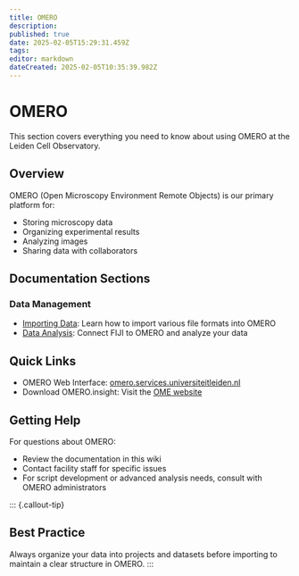 ```yaml
---
title: OMERO
description: 
published: true
date: 2025-02-05T15:29:31.459Z
tags: 
editor: markdown
dateCreated: 2025-02-05T10:35:39.982Z
---
```


# OMERO

This section covers everything you need to know about using OMERO at the Leiden Cell Observatory.

## Overview

OMERO (Open Microscopy Environment Remote Objects) is our primary platform for:
- Storing microscopy data
- Organizing experimental results
- Analyzing images
- Sharing data with collaborators

## Documentation Sections

### Data Management
- [Importing Data](importing/index.qmd): Learn how to import various file formats into OMERO
- [Data Analysis](analysis.qmd): Connect FIJI to OMERO and analyze your data

## Quick Links

- OMERO Web Interface: [omero.services.universiteitleiden.nl](https://omero.services.universiteitleiden.nl)
- Download OMERO.insight: Visit the [OME website](https://www.openmicroscopy.org/omero/downloads/)

## Getting Help

For questions about OMERO:
- Review the documentation in this wiki
- Contact facility staff for specific issues
- For script development or advanced analysis needs, consult with OMERO administrators

::: {.callout-tip}
## Best Practice
Always organize your data into projects and datasets before importing to maintain a clear structure in OMERO.
:::
